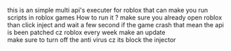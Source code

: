 this is an simple multi api's executer for roblox 
that can make you run scripts in roblox games
How to run it ?
make sure you already open roblox than click inject and wait a few second
if the game crash that mean the api is been patched cz roblox every week make an update  
make sure to turn off the anti virus cz its block the injector
